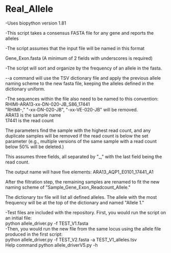 # Real_Allele
-Uses biopython version 1.81


-This script takes a consensus FASTA file for any gene and reports the alleles

  
-The script assumes that the input file will be named in this format


Gene_Exon.fasta (A minimum of 2 fields with underscores is required)
  
-The script will sort and organize by the frequency of an allele in the fasta.
  
--a command will use the TSV dictionary file and apply the previous allele naming scheme to the new fasta file, keeping the alleles defined in the dictionary uniform.  
  
-The sequences within the file also need to be named to this convention:  
RHIMI-ARA13-xx-DN-020-JB_S86_17441  
"RHIMI-," "-xx-DN-020-JB", "-xx-VE-020-JB" will be removed.  
ARA13 is the sample name  
17441 is the read count 
  
The parameters find the sample with the highest read count, and any duplicate samples will be removed if the read count is below the set parameter (e.g., multiple versions of the same sample with a read count below 50% will be deleted.) 
  
This assumes three fields, all separated by "_," with the last field being the read count.  
  
The output name will have five elements: ARA13_AQP1_E0101_17441_A1  
  
After the filtration step, the remaining samples are renamed to fit the new naming scheme of "Sample_Gene_Exon_Readcount_Allele."  
  
The dictionary tsv file will list all defined alleles. The allele with the most frequency will be at the top of the dictionary and named "Allele 1."  
  
-Test files are included with the repository. First, you would run the script on an initial file:  
python allele_driver.py -f TEST_V1.fasta  
-Then, you would run the new file from the same locus using the allele file produced in the first script:  
python allele_driver.py -f TEST_V2.fasta -a TEST_V1_alleles.tsv  
Help command python allele_driverV5.py -h  
